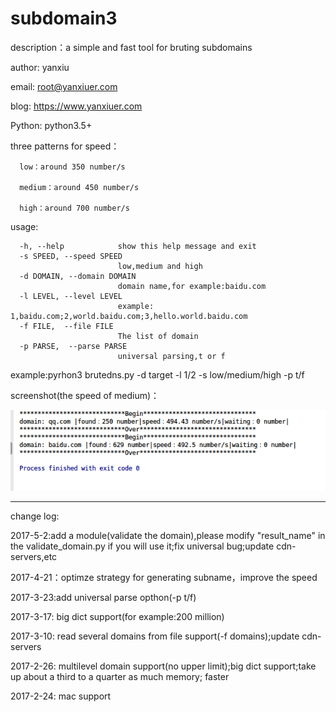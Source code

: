 # subdomain3
description：a simple and fast tool for bruting subdomains

author: yanxiu

email: root@yanxiuer.com

blog: https://www.yanxiuer.com

Python: python3.5+

three patterns for speed：

      low：around 350 number/s
      
      medium：around 450 number/s
      
      high：around 700 number/s 
      
usage:

      -h, --help            show this help message and exit
      -s SPEED, --speed SPEED
                            low,medium and high
      -d DOMAIN, --domain DOMAIN
                            domain name,for example:baidu.com
      -l LEVEL, --level LEVEL
                            example: 1,baidu.com;2,world.baidu.com;3,hello.world.baidu.com
      -f FILE,  --file FILE
                            The list of domain
      -p PARSE,  --parse PARSE
                            universal parsing,t or f
                            
      


example:pyrhon3 brutedns.py -d target -l 1/2 -s low/medium/high -p t/f

screenshot(the speed of medium)：

![](screenshot.png)

----------------------------------------------------------------------------------------
change log:

2017-5-2:add a module(validate the domain),please modify "result_name" in the validate_domain.py if you will use it;fix universal bug;update cdn-servers,etc

2017-4-21：optimze strategy for generating subname，improve the speed

2017-3-23:add universal parse opthon(-p t/f)

2017-3-17: big dict support(for example:200 million)

2017-3-10: read several domains from file support(-f domains);update cdn-servers

2017-2-26: multilevel domain support(no upper limit);big dict support;take up about a third to a quarter as much memory; faster

2017-2-24: mac support
